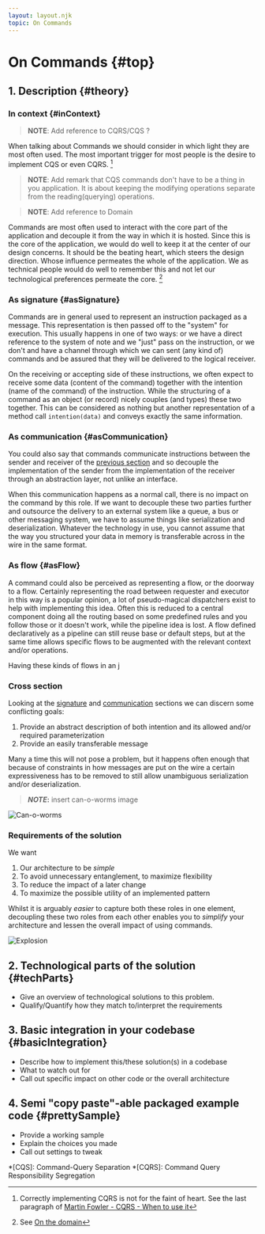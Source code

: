 ```yaml
---
layout: layout.njk
topic: On Commands
---
```

# On Commands {#top}

## 1. Description {#theory}

### In context {#inContext}

> **NOTE**:  Add reference to CQRS/CQS ?

When talking about Commands we should consider in which light they are most often used.
The most important trigger for most people is the desire to implement CQS or even CQRS. [^cqrsNotEasy]

> **NOTE**: Add remark that CQS commands don't have to be a thing in you application.
It is about keeping the modifying operations separate from the reading(querying) operations.

> **NOTE**:  Add reference to Domain

Commands are most often used to interact with the core part of the application and decouple it from the way in which it is hosted.
Since this is the core of the application, we would do well to keep it at the center of our design concerns.
It should be the beating heart, which steers the design direction.
Whose influence permeates the whole of the application.
We as technical people would do well to remember this and not let our technological preferences permeate the core. [^domain]

<!-- * [x] Describe the problem -->

### As signature {#asSignature}

Commands are in general used to represent an instruction packaged as a message.
This representation is then passed off to the "system" for execution.
This usually happens in one of two ways: or we have a direct reference to the system of note and we "just" pass on the instruction, or we don't and have a channel through which we can sent (any kind of) commands and be assured that they will be delivered to the logical receiver.

On the receiving or accepting side of these instructions, we often expect to receive some data (content of the command) together with the intention (name of the command) of the instruction.
While the structuring of a command as an object (or record) nicely couples (and types) these two together.
This can be considered as nothing but another representation of a method call `intention(data)` and conveys exactly the same information.

<!-- So now we have shown that you can understand command definitions as method signatures we can look at another look at commands. -->

### As communication {#asCommunication}

You could also say that commands communicate instructions between the sender and receiver of the [previous section](#asSignature) and so decouple the implementation of the sender from the implementation of the receiver through an abstraction layer, not unlike an interface.

When this communication happens as a normal call, there is no impact on the command by this role.
If we want to decouple these two parties further and outsource the delivery to an external system like a queue, a bus or other messaging system, we have to assume things like serialization and deserialization.
Whatever the technology in use, you cannot assume that the way you structured your data in memory is transferable across in the wire in the same format.

### As flow {#asFlow}

A command could also be perceived as representing a flow, or the doorway to a flow.
Certainly representing the road between requester and executor in this way is a popular opinion, a lot of pseudo-magical dispatchers exist to help with implementing this idea.
Often this is reduced to a central component doing all the routing based on some predefined rules and you follow those or it doesn't work, while the pipeline idea is lost.
A flow defined declaratively as a pipeline can still reuse base or default steps, but at the same time allows specific flows to be augmented with the relevant context and/or operations.

Having these kinds of flows in an j

<!-- * [x] Explain why this is a problem; motivate a best practice -->

### Cross section

Looking at the [signature](#asSignature) and [communication](#asCommunication) sections we can discern some conflicting goals:

1. Provide an abstract description of both intention and its allowed and/or required parameterization
2. Provide an easily transferable message

Many a time this will not pose a problem, but it happens often enough that because of constraints in how messages are put on the wire a certain expressiveness has to be removed to still allow unambiguous serialization and/or deserialization.

> ***NOTE*:** insert can-o-worms image

![Can-o-worms](https://www.planetnatural.com/wp-content/uploads/2013/03/can-o-worms.jpg "image")

<!-- * [ ] Sum up the (theoretical) requirements of a solution -->

### Requirements of the solution

We want

1. Our architecture to be *simple*
2. To avoid unnecessary entanglement, to maximize flexibility
3. To reduce the impact of a later change
4. To maximize the possible utility of an implemented pattern

Whilst it is arguably *easier* to capture both these roles in one element, decoupling these two roles from each other enables you to *simplify* your architecture and lessen the overall impact of using commands.

![Explosion](https://media.giphy.com/media/XUFPGrX5Zis6Y/giphy.gif "nuclear explosion")

## 2. Technological parts of the solution {#techParts}

* Give an overview of technological solutions to this problem.
* Qualify/Quantify how they match to/interpret the requirements

## 3. Basic integration in your codebase {#basicIntegration}

* Describe how to implement this/these solution(s) in a codebase
* What to watch out for
* Call out specific impact on other code or the overall architecture

## 4. Semi "copy paste"-able packaged example code {#prettySample}

* Provide a working sample
* Explain the choices you made
* Call out settings to tweak

*[CQS]: Command-Query Separation
*[CQRS]: Command Query Responsibility Segregation

[^cqrsNotEasy]: Correctly implementing CQRS is not for the faint of heart. See the last paragraph of [Martin Fowler - CQRS - When to use it](https://martinfowler.com/bliki/CQRS.html#WhenToUseIt)

[^domain]: See [On the domain](/topics/onTheDomain)
